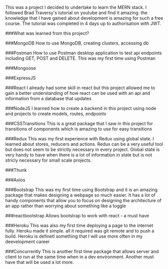 This was a project I decided to undertake to learn the MERN stack. I followed Brad Traversy's tutorial on youtube and find it amazing. the knowledge that I have gained about development is amazing for such a free course. The tutorial was completed in 4 days up to authorisation with JWT.  

###What was learned from this project?

###MongoDB
How to use MongoDB, creating clusters, accessing db

###Postman
How to use Postman desktop application to test api endpoints including GET, POST and DELETE. This was my first time using Postman

###Mongoose

###ExpressJS

###React
I already had some skill in react but this project allowed me to gain a better understanding of how react can be used with an api and information from a database that updates 

###NodeJS
I learned  how to create a backend in this project using node and projects to create models, routes, endpoints

###CSSTransitions
This is a great package that I saw in this project for transitions of components which is amazing to use for easy transitions 

###Redux
This was my first experience with Redux using global state. I learned about stores, reducers and actions. Redux can be a very useful tool but does not seem to be strictly necessary in every project. Global state is very handy to have when there is a lot of information in state but is not stricly necessary for small scale projects.

###Thunk


###Axios


###Bootstrap
This was my first time using Bootstrap and it is an amazing package that makes designing a webpage so much easier. It has a lot of handy components that allow you to focus on designing the architecture of an app rather than worrying about something like a toggle 

###reactbootstrap
Allows bootstrap to work with react - a must have

###Heroku
This was also my first time deploying a page to the internet fully. Heroku made it simple. all it required was git remote and to push a build. Heroku is definetl something that I will use more often in my deevelopment career

###Concurrently
This is another first time package that allows server and client to run at the same time when in a dev environment. Another must have that will be used a lot more.
